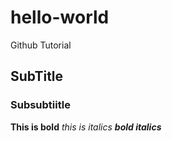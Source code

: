 # hello-world
Github Tutorial

## SubTitle
### Subsubtiitle

**This is bold** *this is italics* ***bold italics***
